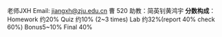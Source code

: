 老师JXH Email: jiangxh@zju.edu.cn 曹 520 助教：简英钊黄鸿宇
**分数构成**：
Homework 约20% Quiz 约10% (2~3 times) Lab 约32%(report 40% check 60%)  Bonus5~10%  Final 40%